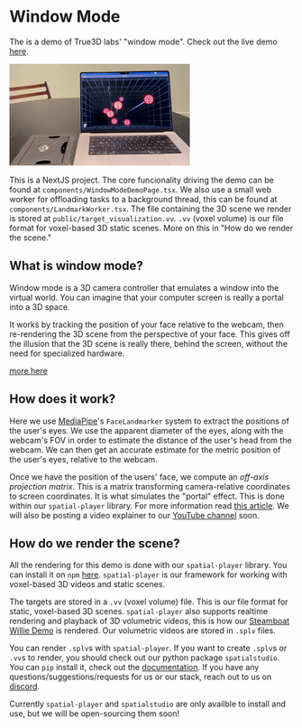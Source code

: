 # Window Mode
The is a demo of True3D labs' "window mode". Check out the live demo [here](https://lab.true3d.com/targets). 

![Demo](demo.gif)

This is a NextJS project. The core funcionality driving the demo can be found at `components/WindowModeDemoPage.tsx`. We also use a small web worker for offloading tasks to a background thread, this can be found at `components/LandmarkWorker.tsx`. The file containing the 3D scene we render is stored at `public/target_visualization.vv`. `.vv` (voxel volume) is our file format for voxel-based 3D static scenes. More on this in "How do we render the scene."

## What is window mode?
Window mode is a 3D camera controller that emulates a window into the virtual world. You can imagine that your computer screen is really a portal into a 3D space.

It works by tracking the position of your face relative to the webcam, then re-rendering the 3D scene from the perspective of your face. This gives off the illusion that the 3D scene is really there, behind the screen, without the need for specialized hardware.

[more here](https://x.com/DannyHabibs/status/1973418113996861481)

## How does it work?
Here we use [MediaPipe](https://www.npmjs.com/package/@mediapipe/tasks-vision)'s `FaceLandmarker` system to extract the positions of the user's eyes. We use the apparent diameter of the eyes, along with the webcam's FOV in order to estimate the distance of the user's head from the webcam. We can then get an accurate estimate for the metric position of the user's eyes, relative to the webcam. 

Once we have the position of the users' face, we compute an *off-axis projection matrix*. This is a matrix transforming camera-relative coordinates to screen coordinates. It is what simulates the "portal" effect. This is done within our `spatial-player` library. For more information read [this article](https://en.wikibooks.org/wiki/Cg_Programming/Unity/Projection_for_Virtual_Reality). We will also be posting a video explainer to our [YouTube channel](https://www.youtube.com/@true3dlabs) soon.

## How do we render the scene?
All the rendering for this demo is done with our `spatial-player` library. You can install it on `npm` [here](https://www.npmjs.com/package/spatial-player). `spatial-player` is our framework for working with voxel-based 3D videos and static scenes. 

The targets are stored in a `.vv` (voxel volume) file. This is our file format for static, voxel-based 3D scenes. `spatial-player` also supports realtime rendering and playback of 3D volumetric videos, this is how our [Steamboat Willie Demo](https://www.splats.com/watch/702?window_mode=true&start_time=21) is rendered. Our volumetric videos are stored in `.splv` files.

You can render `.splv`s with `spatial-player`. If you want to create `.splv`s or `.vv`s to render, you should check out our python package `spatialstudio`. You can `pip` install it, check out the [documentation](https://pypi.org/project/spatialstudio/). If you have any questions/suggestions/requests for us or our stack, reach out to us on [discord](https://discord.gg/seBPMUGnhR).

Currently `spatial-player` and `spatialstudio` are only availble to install and use, but we will be open-sourcing them soon!
